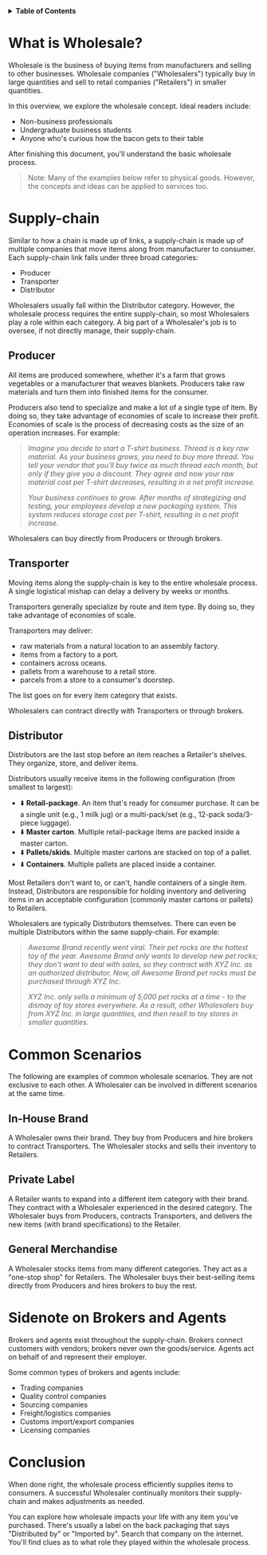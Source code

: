 <details>
  <summary><b>Table of Contents</b></summary>

- [What is Wholesale?](#what-is-wholesale)
- [Supply-chain](#supply-chain)
  - [Producer](#producer)
  - [Transporter](#transporter)
  - [Distributor](#distributor)
- [Common Scenarios](#common-scenarios)
  - [In-House Brand](#in-house-brand)
  - [Private Label](#private-label)
  - [General Merchandise](#general-merchandise)
- [Sidenote on Brokers and Agents](#sidenote-on-brokers-and-agents)
- [Conclusion](#conclusion)

</details>

# What is Wholesale?

Wholesale is the business of buying items from manufacturers and selling to other businesses. Wholesale companies ("Wholesalers") typically buy in large quantities and sell to retail companies ("Retailers") in smaller quantities.

In this overview, we explore the wholesale concept. Ideal readers include:

- Non-business professionals
- Undergraduate business students
- Anyone who's curious how the bacon gets to their table

After finishing this document, you'll understand the basic wholesale process.

> Note: Many of the examples below refer to physical goods. However, the concepts and ideas can be applied to services too.

# Supply-chain

Similar to how a chain is made up of links, a supply-chain is made up of multiple companies that move items along from manufacturer to consumer. Each supply-chain link falls under three broad categories:

- Producer
- Transporter
- Distributor

Wholesalers usually fall within the Distributor category. However, the wholesale process requires the entire supply-chain, so most Wholesalers play a role within each category. A big part of a Wholesaler's job is to oversee, if not directly manage, their supply-chain.

## Producer

All items are produced somewhere, whether it's a farm that grows vegetables or a manufacturer that weaves blankets. Producers take raw materials and turn them into finished items for the consumer.

Producers also tend to specialize and make a lot of a single type of item. By doing so, they take advantage of economies of scale to increase their profit. Economies of scale is the process of decreasing costs as the size of an operation increases. For example:

> *Imagine you decide to start a T-shirt business. Thread is a key raw material. As your business grows, you need to buy more thread. You tell your vendor that you'll buy twice as much thread each month, but only if they give you a discount. They agree and now your raw material cost per T-shirt decreases, resulting in a net profit increase.*
> 
> *Your business continues to grow. After months of strategizing and testing, your employees develop a new packaging system. This system reduces storage cost per T-shirt, resulting in a net profit increase.* 

Wholesalers can buy directly from Producers or through brokers.

## Transporter

Moving items along the supply-chain is key to the entire wholesale process. A single logistical mishap can delay a delivery by weeks or months.

Transporters generally specialize by route and item type. By doing so, they take advantage of economies of scale.

Transporters may deliver:

- raw materials from a natural location to an assembly factory.
- items from a factory to a port.
- containers across oceans.
- pallets from a warehouse to a retail store.
- parcels from a store to a consumer's doorstep.

The list goes on for every item category that exists.

Wholesalers can contract directly with Transporters or through brokers.

## Distributor

Distributors are the last stop before an item reaches a Retailer's shelves. They organize, store, and deliver items. 

Distributors usually receive items in the following configuration (from smallest to largest):

- :arrow_down: **Retail-package**. An item that's ready for consumer purchase. It can be a single unit (e.g., 1 milk jug) or a multi-pack/set (e.g., 12-pack soda/3-piece luggage). 
- :arrow_down: **Master carton**. Multiple retail-package items are packed inside a master carton.
- :arrow_down: **Pallets/skids**. Multiple master cartons are stacked on top of a pallet.
- :arrow_down: **Containers**. Multiple pallets are placed inside a container.

Most Retailers don't want to, or can't, handle containers of a single item. Instead, Distributors are responsible for holding inventory and delivering items in an acceptable configuration (commonly master cartons or pallets) to Retailers.

Wholesalers are typically Distributors themselves. There can even be multiple Distributors within the same supply-chain. For example:

> *Awesome Brand recently went viral. Their pet rocks are the hottest toy of the year. Awesome Brand only wants to develop new pet rocks; they don't want to deal with sales, so they contract with XYZ Inc. as an authorized distributor. Now, all Awesome Brand pet rocks must be purchased through XYZ Inc.*
>
> *XYZ Inc. only sells a minimum of 5,000 pet rocks at a time - to the dismay of toy stores everywhere. As a result, other Wholesalers buy from XYZ Inc. in large quantities, and then resell to toy stores in smaller quantities.*

# Common Scenarios

The following are examples of common wholesale scenarios. They are not exclusive to each other. A Wholesaler can be involved in different scenarios at the same time.

## In-House Brand

A Wholesaler owns their brand. They buy from Producers and hire brokers to contract Transporters. The Wholesaler stocks and sells their inventory to Retailers.

## Private Label

A Retailer wants to expand into a different item category with their brand. They contract with a Wholesaler experienced in the desired category. The Wholesaler buys from Producers, contracts Transporters, and delivers the new items (with brand specifications) to the Retailer.

## General Merchandise

A Wholesaler stocks items from many different categories. They act as a "one-stop shop" for Retailers. The Wholesaler buys their best-selling items directly from Producers and hires brokers to buy the rest.

# Sidenote on Brokers and Agents

Brokers and agents exist throughout the supply-chain. Brokers connect customers with vendors; brokers never own the goods/service. Agents act on behalf of and represent their employer.

Some common types of brokers and agents include:

- Trading companies
- Quality control companies
- Sourcing companies
- Freight/logistics companies
- Customs import/export companies
- Licensing companies

# Conclusion

When done right, the wholesale process efficiently supplies items to consumers. A successful Wholesaler continually monitors their supply-chain and makes adjustments as needed.

You can explore how wholesale impacts your life with any item you've purchased. There's usually a label on the back packaging that says "Distributed by" or "Imported by". Search that company on the internet. You'll find clues as to what role they played within the wholesale process.